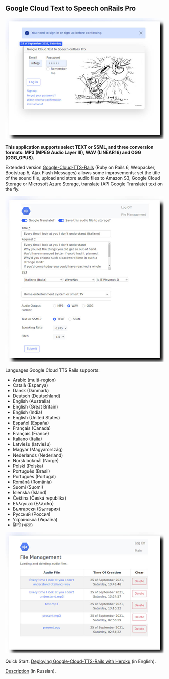 ## Google Cloud Text to Speech onRails Pro

![Google Cloud Text to Speech onRails Pro](https://github.com/cmirnow/Google-Cloud-Text-to-Speech-Pro/blob/master/public/images/login.jpg)

**This application supports select TEXT or SSML, and three conversion formats: MP3 (MPEG Audio Layer III), WAV (LINEAR16) and OGG (OGG_OPUS).**

Extended version [Google-Cloud-TTS-Rails](https://github.com/cmirnow/Google-Cloud-TTS-Rails) (Ruby on Rails 6, Webpacker, Bootstrap 5, Ajax Flash Messages) allows some improvements: set the title of the sound file, upload and store audio files to Amazon S3, Google Cloud Storage or Microsoft Azure Storage, translate (API Google Translate) text on the fly.

![Google Cloud TTS Rails Pro](https://github.com/cmirnow/Google-Cloud-Text-to-Speech-Pro/blob/master/public/images/main.jpg)

Languages Google Cloud TTS Rails supports:
- Arabic (multi-region)
- Català (Espanya)
- Dansk (Danmark)
- Deutsch (Deutschland)
- English (Australia)
- English (Great Britain)
- English (India)
- English (United States)
- Español (España)
- Français (Canada)
- Français (France)
- Italiano (Italia)
- Latviešu (latviešu)
- Magyar (Magyarország)
- Nederlands (Nederland)
- Norsk bokmål (Norge)
- Polski (Polska)
- Português (Brasil)
- Português (Portugal)
- Română (România)
- Suomi (Suomi)
- Íslenska (Ísland)
- Čeština (Česká republika)
- Ελληνικά (Ελλάδα)
- Български (България)
- Русский (Россия)
- Українська (Україна)
- हिन्दी (भारत)

![Google Cloud TTS Rails Pro](https://github.com/cmirnow/Google-Cloud-Text-to-Speech-Pro/blob/master/public/images/file_management.jpg)

Quick Start. [Deploying Google-Cloud-TTS-Rails with Heroku](https://masterpro.ws/deploying-google-cloud-tts-rails-with-heroku) (in English).

[Description](https://masterpro.ws/google-cloud-text-to-speech-onrails-pro) (in Russian).
